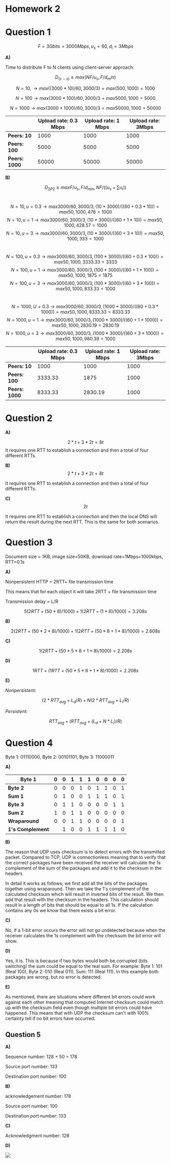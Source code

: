 # Homework 2

# Question 1

$$ F=3 Gbits=3000 Mbps,u_s=60,d_i=3Mbps $$

**A)**

Time to distribute F to N clients using client-server approach:

$$ D_(c-s)≥max⁡(NF/u_s ,F/d_min ) $$

$$ N=10,→max⁡((3000*10)/60,3000/3)=max⁡(500,1000)=1000 $$

$$ N=100→max⁡{(3000*100)/60,3000/3}=max⁡{5000,1000}=5000 $$

$$ N=1000→max⁡{(3000*1000)/60,3000/3}=max⁡{50000,1000}=50000 $$

|| **Upload rate: 0.3 Mbps** | **Upload rate: 1 Mbps** | **Upload rate: 3Mbps** |
| --- | --- | --- | --- |
| **Peers: 10** | 1000 | 1000 | 1000 |
| **Peers: 100** | 5000 | 5000 | 5000 |
| **Peers: 1000** | 50000 | 50000 | 50000 |

**B)**

$$ D_{2P2}≥max⁡{F/u_s ,F/d_{min} ,NF/((u_s+∑u_i ) )} $$

#

$$ N=10,u=0.3→max⁡{3000/60,3000/3,(10*3000)/((60+0.3*10) )}=max⁡{50,1000,476}=1000 $$
$$ N=10,u=1→max⁡{3000/60,3000/3,(10*3000)/((60+1*10) )}=max⁡{50,1000,428.57}=1000 $$
$$ N=10,u=3→max⁡{3000/60,3000/3,(10*3000)/((60+3*10) )}=max⁡{50,1000,333}=1000 $$

#

$$ N=100,u=0.3→max⁡{3000/60,3000/3,(100*3000)/((60+0.3*100) )}=max⁡{50,1000,3333.33}=3333 $$
$$ N=100,u=1→max⁡{3000/60,3000/3,(100*3000)/((60+1*100) )}=max⁡{50,1000,1875}=1875 $$
$$ N=100,u=3→max⁡{3000/60,3000/3,(100*3000)/((60+3*100) )}=max⁡{50,1000,833.33}=1000 $$

#

$$ N=1000,U=0.3→max⁡{3000/60,3000/3,(1000*3000)/((60+0.3*1000) )}=max⁡{50,1000,8333.33}=8333.33 $$
$$ N=1000,u=1→max⁡{3000/60,3000/3,(1000*3000)/((60+1*1000) )}=max⁡{50,1000,2830.19}=2830.19 $$
$$ N=1000,u=3→max⁡{3000/60,3000/3,(1000*3000)/((60+3*1000) )}=max⁡{50,1000,980.39}=1000 $$



|| **Upload rate: 0.3 Mbps** | **Upload rate: 1 Mbps** | **Upload rate: 3Mbps** |
| --- | --- | --- | --- |
| **Peers: 10** | 1000 | 1000 | 1000 |
| **Peers: 100** | 3333.33 | 1875 | 1000 |
| **Peers: 1000** | 8333.33 | 2830.19 | 1000 |

# Question 2

**A)**

$$ 2*t+3*2t=8t $$
It requires one RTT to establish a connection and then a total of four different RTTs.

**B)**
$$ 2*t+3*2t=8t $$

It requires one RTT to establish a connection and then a total of four different RTTs.

**C)**
$$ 2t $$

It requires one RTT to establish a connection and then the local DNS will return the result during the next RTT. This is the same for both scenarios.

# Question 3

Document size = 1KB, image size=50KB, download rate=1Mbps=1000kbps, RTT=0.1s

**A)**

Nonpersistent HTTP = 2RTT+ file transmission time

This means that for each object it will take 2RTT + file transmission time

Transmission delay = L/R

$$ 5(2RTT+(50*8)/1000)+1(2RTT+(1*8)/1000)=3.208s $$

**B)**

$$ 2(2RTT+(50*2*8)/1000)+1(2RTT+(50*8+1*8)/1000)=2.608s $$

**C)**

$$ 1(2RTT+(50*5*8+1*8)/1000)=2.208s $$

**D)**

$$ 1RTT+(1RTT+(50*5*8+1*8)/1000)=2.208s $$

**E)**

*Nonpersistent:*

$$ (2*RTT_{avg}+L_d/R)+N(2*RTT_{avg}+L_i/R) $$

*Persistent:*

$$ RTT_{avg}+(RTT_{avg}+(L_d+N*L_i)/R) $$

# Question 4

Byte 1: 01110000, Byte 2: 00101101, Byte 3: 11000011

**A)**

| **Byte 1** | 0 | 0 | 1 | 1 | 1 | 0 | 0 | 0 | 0 |
| --- | --- | --- | --- | --- | --- | --- | --- | --- | --- |
| **Byte 2** | 0 | 0 | 0 | 1 | 0 | 1 | 1 | 0 | 1 |
| **Sum 1** | 0 | 1 | 0 | 0 | 1 | 1 | 1 | 0 | 1 |
| **Byte 3** | 0 | 1 | 1 | 0 | 0 | 0 | 0 | 1 | 1 |
| **Sum 2** | 1 | 0 | 1 | 1 | 0 | 0 | 0 | 0 | 0 |
| **Wraparound** | 0 | 0 | 1 | 1 | 0 | 0 | 0 | 0 | 1 |
| **1's Complement** | | 1 | 0 | 0 | 1 | 1 | 1 | 1 | 0 |

**B)**

The reason that UDP uses checksum is to detect errors with the transmitted packet. Compared to TCP, UDP is connectionless meaning that to verify that the correct packages have been received the receiver will calculate the 1s complement of the sum of the packages and add it to the checksum in the headers

In detail it works as follows; we first add all the bits of the packages together using wraparound. Then we take the 1's complement of the calculated checksum which will result in inverted bits of the result. We then add that result with the checksum in the headers. This calculation should result in a length of bits that should be equal to all 1s. If the calculation contains any 0s we know that there exists a bit error.

**C)**

No, if a 1-bit error occurs the error will not go undetected because when the receiver calculates the 1s complement with the checksum the bit error will show.

**D)**

Yes, it is. This is because if two bytes would both be corrupted (bits switching) the sum could be equal to the real sum. For example: Byte 1: 101 (Real 100), Byte 2: 010 (Real 011), Sum: 111 (Real 111). In this example both packages are wrong, but no error is detected.

**E)**

As mentioned, there are situations where different bit errors could work against each other meaning that computed Internet checksum could match up with the checksum field even though multiple bit errors could have happened. This means that with UDP the checksum can't with 100% certainty tell if no bit errors have occurred.

## Question 5

**A)**

Sequence number: 128 + 50 = 178

Source port number: 133

Destination port number: 100

**B)**

acknowledgement number: 178

Source port number: 100

Destination port number: 133

**C)**

Acknowledgment number: 128

**D)**

![](RackMultipart20221028-1-8szgt1_html_52e9a465dfbcb7a.png)

